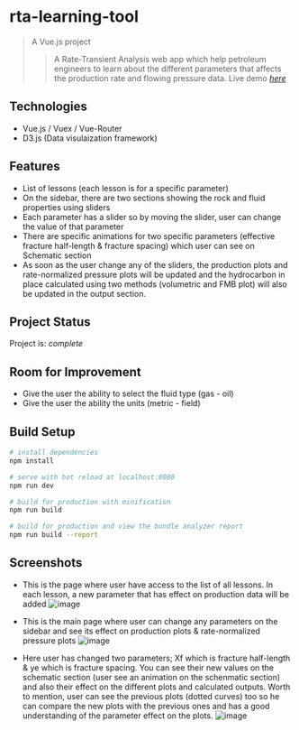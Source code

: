 # rta-learning-tool

> A Vue.js project
> > A Rate-Transient Analysis web app which help petroleum engineers to learn about the different parameters that affects the production rate and flowing pressure data.
> Live demo [_here_](https://rta-widget.netlify.app/)

## Technologies

- Vue.js / Vuex / Vue-Router
- D3.js (Data visulaization framework)

## Features
- List of lessons (each lesson is for a specific parameter)
- On the sidebar, there are two sections showing the rock and fluid properties using sliders 
- Each parameter has a slider so by moving the slider, user can change the value of that parameter
- There are specific animations for two specific parameters (effective fracture half-length & fracture spacing) which user can see on Schematic section
- As soon as the user change any of the sliders, the production plots and rate-normalized pressure plots will be updated and the hydrocarbon in place calculated using two methods (volumetric and FMB plot) will also be updated in the output section.

## Project Status

Project is: _complete_

## Room for Improvement
- Give the user the ability to select the fluid type (gas - oil)
- Give the user the ability the units (metric - field)


## Build Setup

``` bash
# install dependencies
npm install

# serve with hot reload at localhost:8080
npm run dev

# build for production with minification
npm run build

# build for production and view the bundle analyzer report
npm run build --report
```

## Screenshots
- This is the page where user have access to the list of all lessons. In each lesson, a new parameter that has effect on production data will be added
![image](https://user-images.githubusercontent.com/48249708/118304082-0f9fe600-b49b-11eb-9ea6-ed486150fd59.png)

- This is the main page where user can change any parameters on the sidebar and see its effect on production plots & rate-normalized pressure plots
![image](https://user-images.githubusercontent.com/48249708/118304283-52fa5480-b49b-11eb-8dfc-c25b01ca0cb6.png)

- Here user has changed two parameters; Xf which is fracture half-length & ye which is fracture spacing. You can see their new values on the schematic section (user see an animation on the schenmatic section) and also their effect on the different plots and calculated outputs. Worth to mention, user can see the previous plots (dotted curves) too so he can compare the new plots with the previous ones and has a good understanding of the parameter effect on the plots.
![image](https://user-images.githubusercontent.com/48249708/118304364-70c7b980-b49b-11eb-8660-e8f9f9c10ee1.png)

